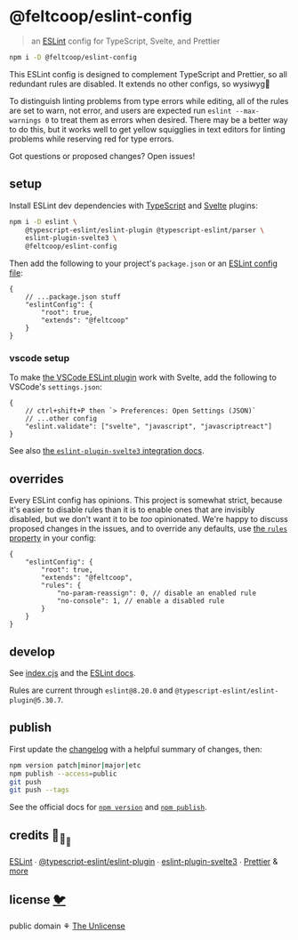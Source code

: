 # @feltcoop/eslint-config

> an [ESLint](https://eslint.org/) config for TypeScript, Svelte, and Prettier

```bash
npm i -D @feltcoop/eslint-config
```

This ESLint config is designed to complement TypeScript and Prettier,
so all redundant rules are disabled.
It extends no other configs, so wysiwyg👀

To distinguish linting problems from type errors while editing,
all of the rules are set to warn, not error,
and users are expected run `eslint --max-warnings 0` to treat them as errors when desired.
There may be a better way to do this,
but it works well to get yellow squigglies in text editors for linting problems
while reserving red for type errors.

Got questions or proposed changes? Open issues!

## setup

Install ESLint dev dependencies with
[TypeScript](https://github.com/typescript-eslint/typescript-eslint/)
and [Svelte](https://github.com/sveltejs/eslint-plugin-svelte3) plugins:

```bash
npm i -D eslint \
	@typescript-eslint/eslint-plugin @typescript-eslint/parser \
	eslint-plugin-svelte3 \
	@feltcoop/eslint-config
```

Then add the following to your project's `package.json` or an
[ESLint config file](https://eslint.org/docs/user-guide/configuring/configuration-files):

```json5
{
	// ...package.json stuff
	"eslintConfig": {
		"root": true,
		"extends": "@feltcoop"
	}
}
```

### vscode setup

To make [the VSCode ESLint plugin](https://github.com/microsoft/vscode-eslint) work with Svelte,
add the following to VSCode's `settings.json`:

```json5
{
	// ctrl+shift+P then `> Preferences: Open Settings (JSON)`
	// ...other config
	"eslint.validate": ["svelte", "javascript", "javascriptreact"]
}
```

See also
[the `eslint-plugin-svelte3` integration docs](https://github.com/sveltejs/eslint-plugin-svelte3/blob/master/INTEGRATIONS.md).

## overrides

Every ESLint config has opinions.
This project is somewhat strict, because it's easier to disable rules
than it is to enable ones that are invisibly disabled,
but we don't want it to be *too* opinionated.
We're happy to discuss proposed changes in the issues,
and to override any defaults, use
[the `rules` property](https://eslint.org/docs/user-guide/configuring/configuration-files)
in your config:

```json5
{
	"eslintConfig": {
		"root": true,
		"extends": "@feltcoop",
		"rules": {
			"no-param-reassign": 0, // disable an enabled rule
			"no-console": 1, // enable a disabled rule
		}
	}
}
```

## develop

See [index.cjs](index.cjs) and the [ESLint docs](https://eslint.org/).

Rules are current through `eslint@8.20.0` and `@typescript-eslint/eslint-plugin@5.30.7`.

## publish

First update the [changelog](changelog.md) with a helpful summary of changes, then:

```bash
npm version patch|minor|major|etc
npm publish --access=public
git push
git push --tags
```

See the official docs for [`npm version`](https://docs.npmjs.com/cli/v8/commands/npm-version)
and [`npm publish`](https://docs.npmjs.com/cli/v8/commands/npm-publish).

## credits 🐢<sub>🐢</sub><sub><sub>🐢</sub></sub>

[ESLint](https://github.com/eslint/eslint) ∙
[@typescript-eslint/eslint-plugin](https://github.com/typescript-eslint/typescript-eslint) ∙
[eslint-plugin-svelte3](https://github.com/sveltejs/eslint-plugin-svelte3) ∙
[Prettier](https://github.com/prettier/prettier)
& [more](package.json)

## license [🐦](https://wikipedia.org/wiki/Free_and_open-source_software)

public domain ⚘ [The Unlicense](license)
